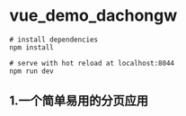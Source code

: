 # vue_demo_dachongw
```
# install dependencies
npm install

# serve with hot reload at localhost:8044
npm run dev
```
## 1.一个简单易用的分页应用
